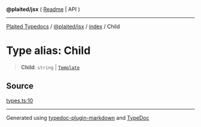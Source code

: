 **@plaited/jsx** ( [Readme](../../README.md) \| API )

***

[Plaited Typedocs](../../../../modules.md) / [@plaited/jsx](../../modules.md) / [index](../README.md) / Child

# Type alias: Child

> **Child**: `string` \| [`Template`](Template.md)

## Source

[types.ts:10](https://github.com/plaited/plaited/blob/95d1a1b/libs/jsx/src/types.ts#L10)

***

Generated using [typedoc-plugin-markdown](https://www.npmjs.com/package/typedoc-plugin-markdown) and [TypeDoc](https://typedoc.org/)
